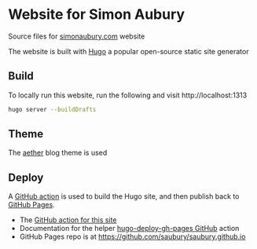 # Website for Simon Aubury

Source files for [simonaubury.com](https://simonaubury.com) website

The website is built with [Hugo](https://gohugo.io/) a popular open-source static site generator

## Build
To locally run this website, run the following and visit http://localhost:1313

```bash
hugo server --buildDrafts
```

## Theme
The [aether](https://themes.gohugo.io/themes/aether/) blog theme is used
## Deploy


A [GitHub action](https://docs.github.com/en/actions) is used to build the Hugo site, and then publish back to [GitHub Pages](https://pages.github.com/).

- The [GitHub action for this site](.github/workflows/deploy_me.yml) 
- Documentation for the helper [hugo-deploy-gh-pages GitHub](https://github.com/benmatselby/hugo-deploy-gh-pages) action
- GitHub Pages repo is at https://github.com/saubury/saubury.github.io